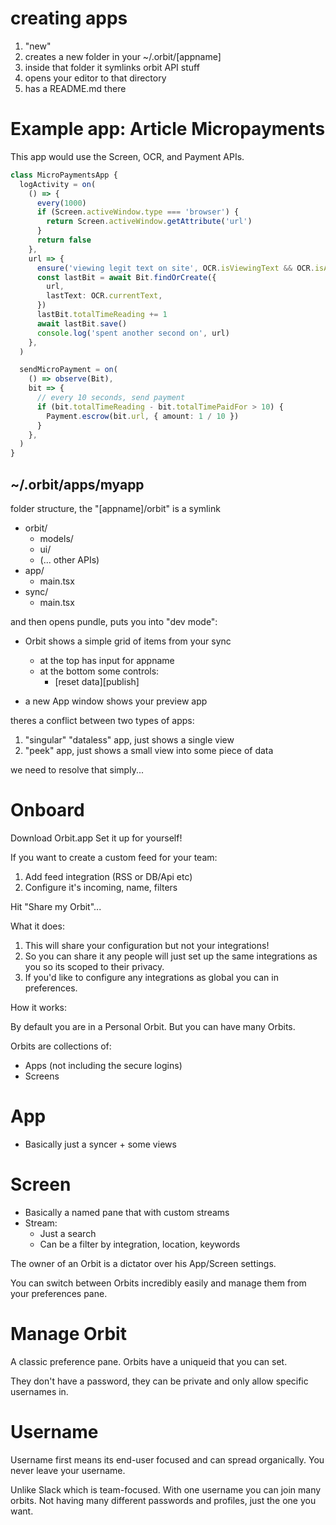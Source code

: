 # creating apps

1. "new"
2. creates a new folder in your ~/.orbit/[appname]
3. inside that folder it symlinks orbit API stuff
4. opens your editor to that directory
5. has a README.md there

# Example app: Article Micropayments

This app would use the Screen, OCR, and Payment APIs.

```ts
class MicroPaymentsApp {
  logActivity = on(
    () => {
      every(1000)
      if (Screen.activeWindow.type === 'browser') {
        return Screen.activeWindow.getAttribute('url')
      }
      return false
    },
    url => {
      ensure('viewing legit text on site', OCR.isViewingText && OCR.isActivelyViewing)
      const lastBit = await Bit.findOrCreate({
        url,
        lastText: OCR.currentText,
      })
      lastBit.totalTimeReading += 1
      await lastBit.save()
      console.log('spent another second on', url)
    },
  )

  sendMicroPayment = on(
    () => observe(Bit),
    bit => {
      // every 10 seconds, send payment
      if (bit.totalTimeReading - bit.totalTimePaidFor > 10) {
        Payment.escrow(bit.url, { amount: 1 / 10 })
      }
    },
  )
}
```

## ~/.orbit/apps/myapp

folder structure, the "[appname]/orbit" is a symlink

- orbit/
  - models/
  - ui/
  - (... other APIs)
- app/
  - main.tsx
- sync/
  - main.tsx

and then opens pundle, puts you into "dev mode":

- Orbit shows a simple grid of items from your sync

  - at the top has input for appname
  - at the bottom some controls:
    - [reset data][publish]

- a new App window shows your preview app

theres a conflict between two types of apps:

1. "singular" "dataless" app, just shows a single view
2. "peek" app, just shows a small view into some piece of data

we need to resolve that simply...

# Onboard

Download Orbit.app
Set it up for yourself!

If you want to create a custom feed for your team:

1. Add feed integration (RSS or DB/Api etc)
2. Configure it's incoming, name, filters

Hit "Share my Orbit"...

What it does:

1. This will share your configuration but not your integrations!
2. So you can share it any people will just set up the same integrations as you so its scoped to their privacy.
3. If you'd like to configure any integrations as global you can in preferences.

How it works:

By default you are in a Personal Orbit. But you can have many Orbits.

Orbits are collections of:

- Apps (not including the secure logins)
- Screens

# App

- Basically just a syncer + some views

# Screen

- Basically a named pane that with custom streams
- Stream:
  - Just a search
  - Can be a filter by integration, location, keywords

The owner of an Orbit is a dictator over his App/Screen settings.

You can switch between Orbits incredibly easily and manage them from your preferences pane.

# Manage Orbit

A classic preference pane. Orbits have a uniqueid that you can set.

They don't have a password, they can be private and only allow specific usernames in.

# Username

Username first means its end-user focused and can spread organically. You never leave your username.

Unlike Slack which is team-focused. With one username you can join many orbits. Not having many different passwords and profiles, just the one you want.
